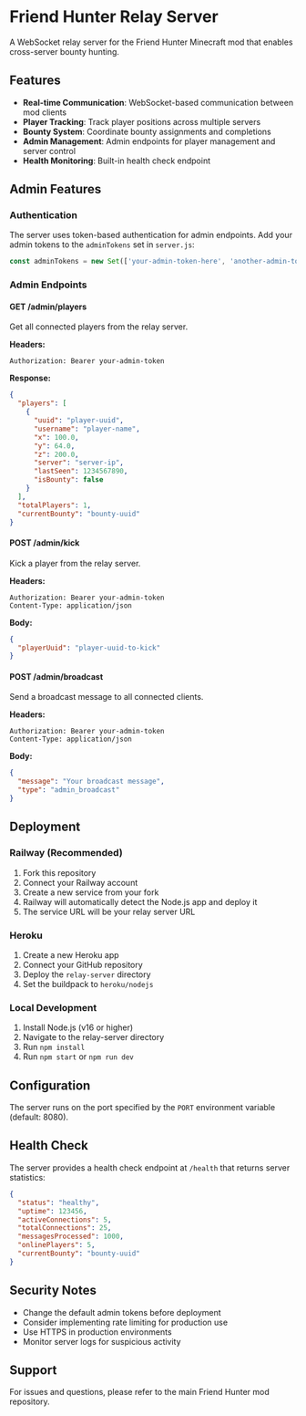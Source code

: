 # Friend Hunter Relay Server

A WebSocket relay server for the Friend Hunter Minecraft mod that enables cross-server bounty hunting.

## Features

- **Real-time Communication**: WebSocket-based communication between mod clients
- **Player Tracking**: Track player positions across multiple servers
- **Bounty System**: Coordinate bounty assignments and completions
- **Admin Management**: Admin endpoints for player management and server control
- **Health Monitoring**: Built-in health check endpoint

## Admin Features

### Authentication
The server uses token-based authentication for admin endpoints. Add your admin tokens to the `adminTokens` set in `server.js`:

```javascript
const adminTokens = new Set(['your-admin-token-here', 'another-admin-token']);
```

### Admin Endpoints

#### GET /admin/players
Get all connected players from the relay server.

**Headers:**
```
Authorization: Bearer your-admin-token
```

**Response:**
```json
{
  "players": [
    {
      "uuid": "player-uuid",
      "username": "player-name",
      "x": 100.0,
      "y": 64.0,
      "z": 200.0,
      "server": "server-ip",
      "lastSeen": 1234567890,
      "isBounty": false
    }
  ],
  "totalPlayers": 1,
  "currentBounty": "bounty-uuid"
}
```

#### POST /admin/kick
Kick a player from the relay server.

**Headers:**
```
Authorization: Bearer your-admin-token
Content-Type: application/json
```

**Body:**
```json
{
  "playerUuid": "player-uuid-to-kick"
}
```

#### POST /admin/broadcast
Send a broadcast message to all connected clients.

**Headers:**
```
Authorization: Bearer your-admin-token
Content-Type: application/json
```

**Body:**
```json
{
  "message": "Your broadcast message",
  "type": "admin_broadcast"
}
```

## Deployment

### Railway (Recommended)
1. Fork this repository
2. Connect your Railway account
3. Create a new service from your fork
4. Railway will automatically detect the Node.js app and deploy it
5. The service URL will be your relay server URL

### Heroku
1. Create a new Heroku app
2. Connect your GitHub repository
3. Deploy the `relay-server` directory
4. Set the buildpack to `heroku/nodejs`

### Local Development
1. Install Node.js (v16 or higher)
2. Navigate to the relay-server directory
3. Run `npm install`
4. Run `npm start` or `npm run dev`

## Configuration

The server runs on the port specified by the `PORT` environment variable (default: 8080).

## Health Check

The server provides a health check endpoint at `/health` that returns server statistics:

```json
{
  "status": "healthy",
  "uptime": 123456,
  "activeConnections": 5,
  "totalConnections": 25,
  "messagesProcessed": 1000,
  "onlinePlayers": 5,
  "currentBounty": "bounty-uuid"
}
```

## Security Notes

- Change the default admin tokens before deployment
- Consider implementing rate limiting for production use
- Use HTTPS in production environments
- Monitor server logs for suspicious activity

## Support

For issues and questions, please refer to the main Friend Hunter mod repository.
